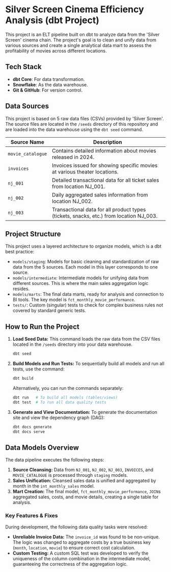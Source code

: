 # Silver Screen Cinema Efficiency Analysis (dbt Project)

This project is an ELT pipeline built on dbt to analyze data from the 'Silver Screen' cinema chain. The project's goal is to clean and unify data from various sources and create a single analytical data mart to assess the profitability of movies across different locations.

## Tech Stack
* **dbt Core**: For data transformation.
* **Snowflake**: As the data warehouse.
* **Git & GitHub**: For version control.

## Data Sources
This project is based on 5 raw data files (CSVs) provided by 'Silver Screen'. The source files are located in the `/seeds` directory of this repository and are loaded into the data warehouse using the `dbt seed` command.

| Source Name       | Description                                                                 |
|-------------------|-----------------------------------------------------------------------------|
| `movie_catalogue` | Contains detailed information about movies released in 2024.                  |
| `invoices`        | Invoices issued for showing specific movies at various theater locations.     |
| `nj_001`          | Detailed transactional data for all ticket sales from location NJ_001.        |
| `nj_002`          | Daily aggregated sales information from location NJ_002.                      |
| `nj_003`          | Transactional data for all product types (tickets, snacks, etc.) from location NJ_003. |

## Project Structure
This project uses a layered architecture to organize models, which is a dbt best practice:

* `models/staging`: Models for basic cleaning and standardization of raw data from the 5 sources. Each model in this layer corresponds to one source.
* `models/intermediate`: Intermediate models for unifying data from different sources. This is where the main sales aggregation logic resides.
* `models/marts`: The final data marts, ready for analysis and connection to BI tools. The key model is `fct_monthly_movie_performance`.
* `tests/`: Custom (singular) tests to check for complex business rules not covered by standard generic tests.

## How to Run the Project

1.  **Load Seed Data:**
    This command loads the raw data from the CSV files located in the `/seeds` directory into your data warehouse.
    ```bash
    dbt seed
    ```

2.  **Build Models and Run Tests:**
    To sequentially build all models and run all tests, use the command:
    ```bash
    dbt build
    ```
    Alternatively, you can run the commands separately:
    ```bash
    dbt run   # To build all models (tables/views)
    dbt test  # To run all data quality tests
    ```

3.  **Generate and View Documentation:**
    To generate the documentation site and view the dependency graph (DAG):
    ```bash
    dbt docs generate
    dbt docs serve
    ```

## Data Models Overview
The data pipeline executes the following steps:
1.  **Source Cleansing:** Data from `NJ_001`, `NJ_002`, `NJ_003`, `INVOICES`, and `MOVIE_CATALOGUE` is processed through `staging` models.
2.  **Sales Unification:** Cleansed sales data is unified and aggregated by month in the `int_monthly_sales` model.
3.  **Mart Creation:** The final model, `fct_monthly_movie_performance`, `JOIN`s aggregated sales, costs, and movie details, creating a single table for analysis.

### Key Features & Fixes
During development, the following data quality tasks were resolved:
* **Unreliable Invoice Data:** The `invoice_id` was found to be non-unique. The logic was changed to aggregate costs by a true business key (`month`, `location`, `movie`) to ensure correct cost calculation.
* **Custom Testing:** A custom SQL test was developed to verify the uniqueness of the column combination in the intermediate model, guaranteeing the correctness of the aggregation logic.
